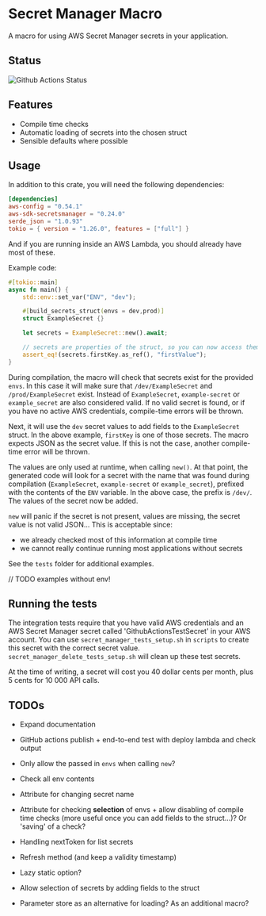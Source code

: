 # Secret Manager Macro

A macro for using AWS Secret Manager secrets in your application.

## Status

![Github Actions Status](https://github.com/VanOvermeire/secret-manager-macro/actions/workflows/github-deploy.yml/badge.svg)

## Features

- Compile time checks
- Automatic loading of secrets into the chosen struct
- Sensible defaults where possible

## Usage

In addition to this crate, you will need the following dependencies:

```toml
[dependencies]
aws-config = "0.54.1"
aws-sdk-secretsmanager = "0.24.0"
serde_json = "1.0.93"
tokio = { version = "1.26.0", features = ["full"] }
```

And if you are running inside an AWS Lambda, you should already have most of these.

Example code:

```rust
#[tokio::main]
async fn main() {
    std::env::set_var("ENV", "dev");

    #[build_secrets_struct(envs = dev,prod)]
    struct ExampleSecret {}

    let secrets = ExampleSecret::new().await;

    // secrets are properties of the struct, so you can now access them
    assert_eq!(secrets.firstKey.as_ref(), "firstValue");
}
```

During compilation, the macro will check that secrets exist for the provided `envs`. In this case it will make sure
that `/dev/ExampleSecret` and `/prod/ExampleSecret` exist. Instead of `ExampleSecret`, `example-secret` or `example_secret` are
also considered valid. If no valid secret is found, or if you have no active AWS credentials, compile-time errors will be thrown.

Next, it will use the `dev` secret values to add fields to the `ExampleSecret` struct. In the above example, `firstKey` is one of those
secrets. The macro expects JSON as the secret value. If this is not the case, another compile-time error will be thrown.

The values are only used at runtime, when calling `new()`. At that point, the generated code will look for a secret with the name that
was found during compilation (`ExampleSecret`, `example-secret` or `example_secret`), prefixed with the contents of the `ENV` variable.
In the above case, the prefix is `/dev/`. The values of the secret now be added. 

`new` will panic if the secret is not present, values are missing, the secret value is not valid JSON... 
This is acceptable since: 
- we already checked most of this information at compile time
- we cannot really continue running most applications without secrets

See the `tests` folder for additional examples.

// TODO examples without env!

## Running the tests

The integration tests require that you have valid AWS credentials and an AWS Secret Manager secret called 'GithubActionsTestSecret' in your AWS account.
You can use `secret_manager_tests_setup.sh` in `scripts` to create this secret with the correct secret value. 
`secret_manager_delete_tests_setup.sh` will clean up these test secrets. 

At the time of writing, a secret will cost you 40 dollar cents per month, plus 5 cents for 10 000 API calls.

## TODOs

- Expand documentation
- GitHub actions publish + end-to-end test with deploy lambda and check output

- Only allow the passed in `envs` when calling `new`?
- Check all env contents
- Attribute for changing secret name
- Attribute for checking **selection** of envs + allow disabling of compile time checks (more useful once you can add fields to the struct...)? Or 'saving' of a check?
- Handling nextToken for list secrets
- Refresh method (and keep a validity timestamp)
- Lazy static option?
- Allow selection of secrets by adding fields to the struct
- Parameter store as an alternative for loading? As an additional macro?